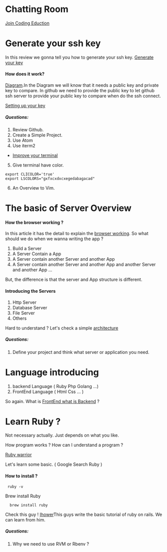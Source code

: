 # Chatting Room
[Join Coding Eduction](https://appear.in/Coding-Education?skipCamPrimer)

# Generate your ssh key
  In this review we gonna tell you how to generate your ssh key.
  [Generate your key](https://help.github.com/articles/generating-a-new-ssh-key-and-adding-it-to-the-ssh-agent/)
#### How does it work?
  [Diagram](https://www.ibm.com/developerworks/aix/library/au-sshsecurity/SSH_public_private_key.gif).In the Diagram we will know that it needs a public key and private key to compare. In github we need to provide the public key to let github ssh server to provide your public key to compare when do the ssh connect.

  [Setting up your key](https://developer.github.com/v3/guides/managing-deploy-keys/)

##### Questions:

1. Review Github.
2. Create a Simple Project.
3. Use Atom
4. Use iterm2
  - [Improve your terminal](http://osxdaily.com/2013/02/05/improve-terminal-appearance-mac-os-x/)
5. Give terminal have color.
```
export CLICOLOR='true'
export LSCOLORS="gxfxcxdxcxegedabagacad"
```
6. An Overview to Vim.

# The basic of Server Overview

#### How the browser working ?
  In this article it has the detail to explain the [browser working](https://reload4btech.blogspot.tw/2012/01/by-time-you-are-reading-this-article.html). So what should we do when we wanna writing the app ?

  1. Build a Server
  2. A Server Contain a App
  3. A Server contain another Server and another App
  5. A Server contain another Server and another App and another Server and another App ...

  But, the difference is that the server and App structure is different.

#### Introducing the Servers

  1. Http Server
  2. Database Server
  3. File Server
  4. Others

  Hard to understand ? Let's check a simple [architecture](https://www.ibm.com/developerworks/ibm/library/it-booch_web/booch_arch2.gif)

##### Questions:

  1. Define your project and think what server or application you need.

# Language introducing

  1. backend Language ( Ruby Php Golang ...)
  2. FrontEnd Language ( Html Css ... )

  So again. What is [FrontEnd what is Backend]([https://www.quora.com/Which-programming-languages-are-front-end-and-which-ones-are-back-end]) ?

# Learn Ruby ?

  Not necessary actually. Just depends on what you like.

  How program works ? How can I understand a program ?

  [Ruby warrior](https://www.bloc.io/ruby-warrior#/warriors/309623/levels/1)

  Let's learn some basic. ( Google Search Ruby )
#### How to install ?
  ```
   ruby -v
  ```
  Brew install Ruby
  ```
    brew install ruby
  ```
  Check this guy ! [Ihower](https://ihower.tw/rails/ruby.html)This guys write the basic tutorial of ruby on rails. We can learn from him.
##### Questions:
  1. Why we need to use RVM or Rbenv ?
